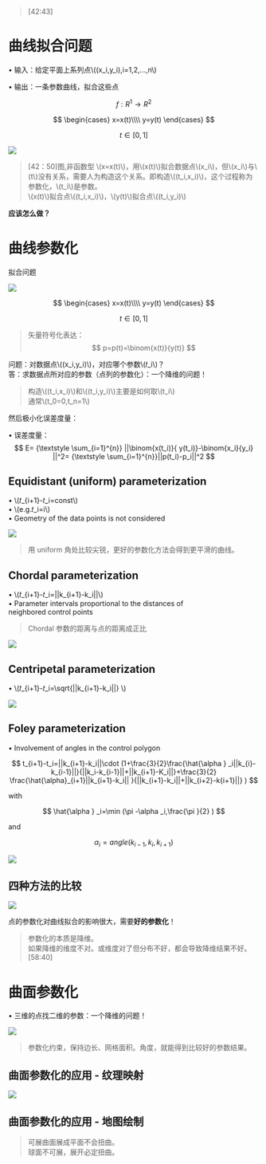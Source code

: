 > [42:43]

# 曲线拟合问题

• 输入：给定平面上系列点\\((x_i,y_i),i=1,2,...,n\\)     

• 输出：一条参数曲线，拟合这些点   

$$
f:R^1 → R^2 
$$ 

$$
\begin{cases}
 x=x(t)\\\\
y=y(t) 
\end{cases}
$$


$$
t\in [0,1]
$$

![](../assets/曲线-1.png)  

> [42：50]图,非函数型
> \\(x=x(t)\\)，用\\(x(t)\\)拟合数据点\\(x_i\\)，但\\(x_i\\)与\\(t\\)没有关系，需要人为构造这个关系。即构造\\((t_i,x_i)\\)，这个过程称为参数化，\\(t_i\\)是参数。    
\\(x(t)\\)拟合点\\((t_i,x_i)\\)，\\(y(t)\\)拟合点\\((t_i,y_i)\\)  

**应该怎么做？**   


# 曲线参数化

拟合问题    

![](../assets/曲线-2.png)   

$$
\begin{cases}
 x=x(t)\\\\
y=y(t) 
\end{cases}
$$




$$
t\in [0,1]
$$

> 矢量符号化表达：
$$
p=p(t)=\binom{x(t)}{y(t)} 
$$

问题：对数据点\\((x_i,y_i)\\)，对应哪个参数\\(𝑡_i\\)？  
答：求数据点所对应的参数（点列的参数化）：一个降维的问题！      

> 构造\\((t_i,x_i)\\)和\\((t_i,y_i)\\)主要是如何取\\(t_i\\)   
通常\\(t_0=0,t_n=1\\)    

然后极小化误差度量：  

• 误差度量： 
$$
E= {\textstyle \sum_{i=1}^{n}} ||\binom{x(t_i)}{ y(t_i)}-\binom{x_i}{y_i} ||^2= {\textstyle \sum_{i=1}^{n}}||p(t_i)-p_i||^2
$$

## Equidistant (uniform) parameterization     

• \\(𝑡_{i+1}-𝑡_i=const\\)   
• \\(e.g.𝑡_i=i\\)   
• Geometry of the data points is not considered     

![](../assets/曲线-3.png) 

> 用 uniform 角处比较尖锐，更好的参数化方法会得到更平滑的曲线。

## Chordal parameterization      
• \\(𝑡_{i+1}-𝑡_i=||k_{i+1}-k_i||\\)    
• Parameter intervals proportional to the distances of
neighbored control points      

> Chordal 参数的距离与点的距离成正比    

![](../assets/曲线-9.png)  

## Centripetal parameterization   
• \\(𝑡_{i+1}-𝑡_i=\sqrt{||k_{i+1}-k_i||} \\)  

![](../assets/曲线-4.png)   

## Foley parameterization     
• Involvement of angles in the control polygon      


$$
t_{i+1}-t_i=||k_{i+1}-k_i||\cdot (1+\frac{3}{2}\frac{\hat{\alpha } _i||k_{i}-k_{i-1}||}{||k_i-k_{i-1}||+||k_{i+1}-K_i||}+\frac{3}{2} \frac{\hat{\alpha}_{i+1}||k_{i+1}-k_i|| }{||k_{i+1}-k_i||+||k_{i+2}-k{i+1}||}  )
$$

with

$$
\hat{\alpha } _i=\min (\pi -\alpha _i,\frac{\pi }{2} )
$$

and

$$
\alpha_{i}=angle(k_{i-1},k_i,k_{i+1})
$$

![](../assets/曲线-5.png)  

## 四种方法的比较  

![](../assets/曲线-6.png)   

点的参数化对曲线拟合的影响很大，需要**好的参数化**！  

> 参数化的本质是降维。    
如果降维的维度不对。或维度对了但分布不好，都会导致降维结果不好。[58:40]

# 曲面参数化  

• 三维的点找二维的参数：一个降维的问题！   

![](../assets/曲线-7.png)   

> 参数化约束，保持边长、网格面积。角度，就能得到比较好的参数结果。    

## 曲面参数化的应用 - 纹理映射  
![](../assets/曲线-8.png)   

## 曲面参数化的应用 - 地图绘制     

> 可展曲面展成平面不会扭曲。    
球面不可展，展开必定扭曲。  